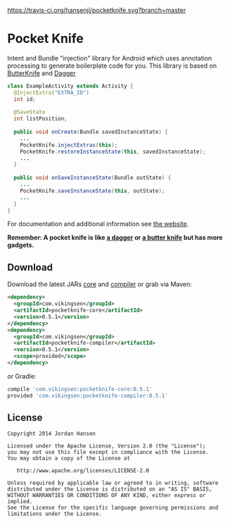 https://travis-ci.org/hansenji/pocketknife.svg?branch=master

Pocket Knife
============

Intent and Bundle "injection" library for Android which uses annotation processing to generate boilerplate code
for you. This library is based on [ButterKnife][2] and [Dagger][1]

```java
class ExampleActivity extends Activity {
  @InjectExtra("EXTRA_ID")
  int id;
  
  @SaveState
  int listPosition;
  
  public void onCreate(Bundle savedInstanceState) {
    ...
    PocketKnife.injectExtras(this);
    PocketKnife.restoreInstanceState(this, savedInstanceState);
    ...
  }
  
  public void onSaveInstanceState(Bundle outState) {
    ...
    PocketKnife.saveInstanceState(this, outState);
    ...
  }
}
```

For documentation and additional information see [the website][5].

__Remember: A pocket knife is like [a dagger][1] or [a butter knife][2] but has more gadgets.__



Download
--------

Download the latest JARs [core][3] and [compiler][4] or grab via Maven:
```xml
<dependency>
  <groupId>com.vikingsen</groupId>
  <artifactId>pocketknife-core</artifactId>
  <version>0.5.1</version>
</dependency>
<dependency>
  <groupId>com.vikingsen</groupId>
  <artifactId>pocketknife-compiler</artifactId>
  <version>0.5.1</version>
  <scope>provided</scope>
</dependency>
```
or Gradle:
```groovy
compile 'com.vikingsen:pocketknife-core:0.5.1'
provided 'com.vikingsen:pocketknife-compiler:0.5.1'
```


License
-------

    Copyright 2014 Jordan Hansen

    Licensed under the Apache License, Version 2.0 (the "License");
    you may not use this file except in compliance with the License.
    You may obtain a copy of the License at

       http://www.apache.org/licenses/LICENSE-2.0

    Unless required by applicable law or agreed to in writing, software
    distributed under the License is distributed on an "AS IS" BASIS,
    WITHOUT WARRANTIES OR CONDITIONS OF ANY KIND, either express or implied.
    See the License for the specific language governing permissions and
    limitations under the License.



 [1]: http://square.github.com/dagger/
 [2]: http://jakewharton.github.com/butterknife/
 [3]: http://repository.sonatype.org/service/local/artifact/maven/redirect?r=central-proxy&g=com.vikingsen&a=pocketknife-core&v=LATEST
 [4]: http://repository.sonatype.org/service/local/artifact/maven/redirect?r=central-proxy&g=com.vikingsen&a=pocketknife-core&v=LATEST
 [5]: {website}
